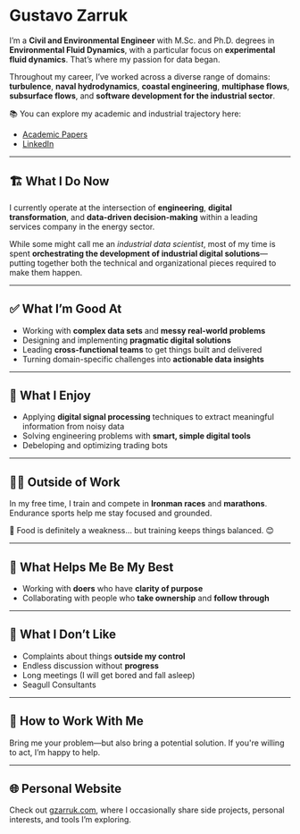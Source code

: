 # Gustavo Zarruk

I’m a **Civil and Environmental Engineer** with M.Sc. and Ph.D. degrees in **Environmental Fluid Dynamics**, with a particular focus on **experimental fluid dynamics**. That’s where my passion for data began.

Throughout my career, I’ve worked across a diverse range of domains: **turbulence**, **naval hydrodynamics**, **coastal engineering**, **multiphase flows**, **subsurface flows**, and **software development for the industrial sector**.

📚 You can explore my academic and industrial trajectory here:
- [Academic Papers](https://scholar.google.com/citations?hl=en&user=Ncr0ISUAAAAJ)
- [LinkedIn](https://arc.net/l/quote/yusliqil)

---

## 🏗️ What I Do Now

I currently operate at the intersection of **engineering**, **digital transformation**, and **data-driven decision-making** within a leading services company in the energy sector.

While some might call me an *industrial data scientist*, most of my time is spent **orchestrating the development of industrial digital solutions**—putting together both the technical and organizational pieces required to make them happen.

---

## ✅ What I’m Good At

- Working with **complex data sets** and **messy real-world problems**
- Designing and implementing **pragmatic digital solutions**
- Leading **cross-functional teams** to get things built and delivered
- Turning domain-specific challenges into **actionable data insights**

---

## 🔬 What I Enjoy

- Applying **digital signal processing** techniques to extract meaningful information from noisy data
- Solving engineering problems with **smart, simple digital tools**
- Debeloping and optimizing trading bots

---

## 🏃‍♂️ Outside of Work

In my free time, I train and compete in **Ironman races** and **marathons**. Endurance sports help me stay focused and grounded.

🥗 Food is definitely a weakness... but training keeps things balanced. 😊

---

## 🔋 What Helps Me Be My Best

- Working with **doers** who have **clarity of purpose**
- Collaborating with people who **take ownership** and **follow through**

---

## 🚫 What I Don’t Like

- Complaints about things **outside my control**
- Endless discussion without **progress**
- Long meetings (I will get bored and fall asleep)
- Seagull Consultants

---

## 🤝 How to Work With Me

Bring me your problem—but also bring a potential solution. If you're willing to act, I’m happy to help.

---

## 🌐 Personal Website

Check out [gzarruk.com](https://www.gzarruk.com/), where I occasionally share side projects, personal interests, and tools I’m exploring.

